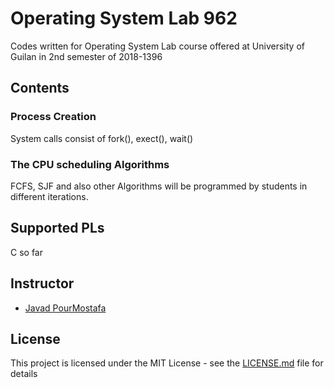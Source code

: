 # Operating System Lab 962 
Codes written for Operating System Lab course offered at University of Guilan in 2nd semester of 2018-1396

## Contents

### Process Creation
System calls consist of fork(), exect(), wait()

### The CPU scheduling Algorithms
FCFS, SJF and also other Algorithms will be programmed by students in different iterations.

## Supported PLs
C so far

## Instructor
* [Javad PourMostafa](http://github.com/joyebright)

## License

This project is licensed under the MIT License - see the [LICENSE.md](LICENSE.md) file for details

